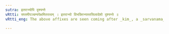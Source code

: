 ```yaml
---
sutra: इतराभ्योपि दृश्यन्ते
vRtti: सप्तमीपञ्चम्यपेक्षमितरत्वम् । इतराभ्यो विभक्तिभ्यस्तसिलादेशो दृश्यन्ते ॥
vRtti_eng: The above affixes are seen coming after _kim_, a _sarvanama_ and _bahu_, ending with other case-affixes also, besides the locative and ablative.

---
```


